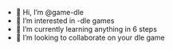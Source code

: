 - 👋 Hi, I’m @game-dle
- 👀 I’m interested in -dle games
- 🌱 I’m currently learning anything in 6 steps
- 💞️ I’m looking to collaborate on your dle game

<!---
game-dle/game-dle is a ✨ special ✨ repository because its `README.md` (this file) appears on your GitHub profile.
You can click the Preview link to take a look at your changes.
--->
